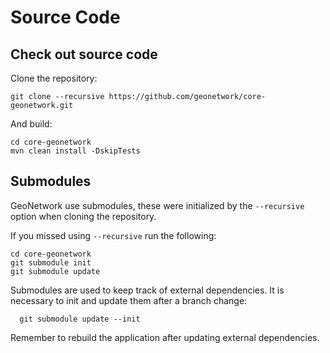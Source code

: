# Source Code

## Check out source code

Clone the repository:

```
git clone --recursive https://github.com/geonetwork/core-geonetwork.git
```

And build:

```
cd core-geonetwork
mvn clean install -DskipTests
```

## Submodules

GeoNetwork use submodules, these were initialized by the ``--recursive`` option when cloning the repository.

If you missed using ``--recursive`` run the following:

```
cd core-geonetwork
git submodule init
git submodule update
```

Submodules are used to keep track of external dependencies. It is necessary to init and update them after a branch change:


```
  git submodule update --init
```

Remember to rebuild the application after updating external dependencies.
